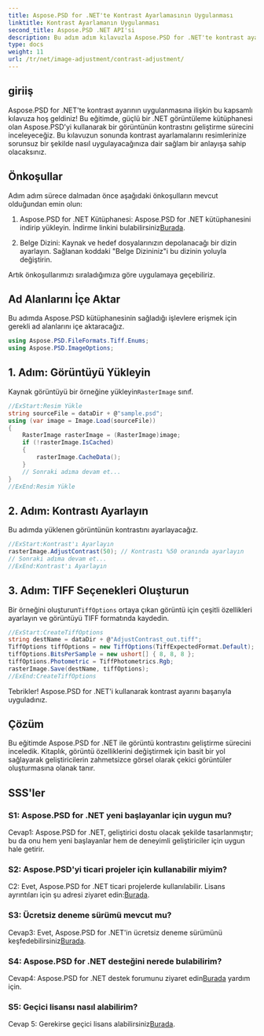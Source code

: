 ```yaml
---
title: Aspose.PSD for .NET'te Kontrast Ayarlamasının Uygulanması
linktitle: Kontrast Ayarlamanın Uygulanması
second_title: Aspose.PSD .NET API'si
description: Bu adım adım kılavuzla Aspose.PSD for .NET'te kontrast ayarının nasıl uygulanacağını öğrenin.
type: docs
weight: 11
url: /tr/net/image-adjustment/contrast-adjustment/
---
```

## giriiş

Aspose.PSD for .NET'te kontrast ayarının uygulanmasına ilişkin bu kapsamlı kılavuza hoş geldiniz! Bu eğitimde, güçlü bir .NET görüntüleme kütüphanesi olan Aspose.PSD'yi kullanarak bir görüntünün kontrastını geliştirme sürecini inceleyeceğiz. Bu kılavuzun sonunda kontrast ayarlamalarını resimlerinize sorunsuz bir şekilde nasıl uygulayacağınıza dair sağlam bir anlayışa sahip olacaksınız.

## Önkoşullar

Adım adım sürece dalmadan önce aşağıdaki önkoşulların mevcut olduğundan emin olun:

1.  Aspose.PSD for .NET Kütüphanesi: Aspose.PSD for .NET kütüphanesini indirip yükleyin. İndirme linkini bulabilirsiniz[Burada](https://releases.aspose.com/psd/net/).

2. Belge Dizini: Kaynak ve hedef dosyalarınızın depolanacağı bir dizin ayarlayın. Sağlanan koddaki "Belge Dizininiz"i bu dizinin yoluyla değiştirin.

Artık önkoşullarımızı sıraladığımıza göre uygulamaya geçebiliriz.

## Ad Alanlarını İçe Aktar

Bu adımda Aspose.PSD kütüphanesinin sağladığı işlevlere erişmek için gerekli ad alanlarını içe aktaracağız.

```csharp
using Aspose.PSD.FileFormats.Tiff.Enums;
using Aspose.PSD.ImageOptions;
```

## 1. Adım: Görüntüyü Yükleyin

 Kaynak görüntüyü bir örneğine yükleyin`RasterImage` sınıf.

```csharp
//ExStart:Resim Yükle
string sourceFile = dataDir + @"sample.psd";
using (var image = Image.Load(sourceFile))
{
    RasterImage rasterImage = (RasterImage)image;
    if (!rasterImage.IsCached)
    {
        rasterImage.CacheData();
    }
    // Sonraki adıma devam et...
}
//ExEnd:Resim Yükle
```

## 2. Adım: Kontrastı Ayarlayın

Bu adımda yüklenen görüntünün kontrastını ayarlayacağız.

```csharp
//ExStart:Kontrast'ı Ayarlayın
rasterImage.AdjustContrast(50); // Kontrastı %50 oranında ayarlayın
// Sonraki adıma devam et...
//ExEnd:Kontrast'ı Ayarlayın
```

## 3. Adım: TIFF Seçenekleri Oluşturun

 Bir örneğini oluşturun`TiffOptions` ortaya çıkan görüntü için çeşitli özellikleri ayarlayın ve görüntüyü TIFF formatında kaydedin.

```csharp
//ExStart:CreateTiffOptions
string destName = dataDir + @"AdjustContrast_out.tiff";
TiffOptions tiffOptions = new TiffOptions(TiffExpectedFormat.Default);
tiffOptions.BitsPerSample = new ushort[] { 8, 8, 8 };
tiffOptions.Photometric = TiffPhotometrics.Rgb;
rasterImage.Save(destName, tiffOptions);
//ExEnd:CreateTiffOptions
```

Tebrikler! Aspose.PSD for .NET'i kullanarak kontrast ayarını başarıyla uyguladınız.

## Çözüm

Bu eğitimde Aspose.PSD for .NET ile görüntü kontrastını geliştirme sürecini inceledik. Kitaplık, görüntü özelliklerini değiştirmek için basit bir yol sağlayarak geliştiricilerin zahmetsizce görsel olarak çekici görüntüler oluşturmasına olanak tanır.

## SSS'ler

### S1: Aspose.PSD for .NET yeni başlayanlar için uygun mu?

Cevap1: Aspose.PSD for .NET, geliştirici dostu olacak şekilde tasarlanmıştır; bu da onu hem yeni başlayanlar hem de deneyimli geliştiriciler için uygun hale getirir.

### S2: Aspose.PSD'yi ticari projeler için kullanabilir miyim?

 C2: Evet, Aspose.PSD for .NET ticari projelerde kullanılabilir. Lisans ayrıntıları için şu adresi ziyaret edin:[Burada](https://purchase.aspose.com/buy).

### S3: Ücretsiz deneme sürümü mevcut mu?

 Cevap3: Evet, Aspose.PSD for .NET'in ücretsiz deneme sürümünü keşfedebilirsiniz[Burada](https://releases.aspose.com/).

### S4: Aspose.PSD for .NET desteğini nerede bulabilirim?

 Cevap4: Aspose.PSD for .NET destek forumunu ziyaret edin[Burada](https://forum.aspose.com/c/psd/34) yardım için.

### S5: Geçici lisansı nasıl alabilirim?

 Cevap 5: Gerekirse geçici lisans alabilirsiniz[Burada](https://purchase.aspose.com/temporary-license/).